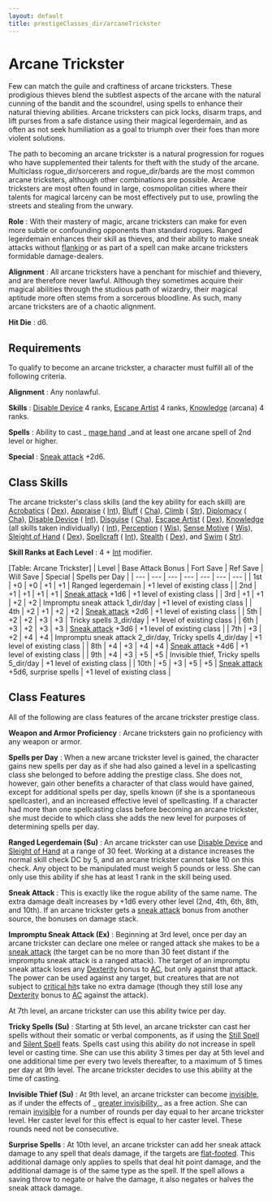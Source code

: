 ```yaml
---
layout: default
title: prestigeClasses_dir/arcaneTrickster
---
```

# Arcane Trickster

Few can match the guile and craftiness of arcane tricksters. These prodigious thieves blend the subtlest aspects of the arcane with the natural cunning of the bandit and the scoundrel, using spells to enhance their natural thieving abilities. Arcane tricksters can pick locks, disarm traps, and lift purses from a safe distance using their magical legerdemain, and as often as not seek humiliation as a goal to triumph over their foes than more violent solutions.

The path to becoming an arcane trickster is a natural progression for rogues who have supplemented their talents for theft with the study of the arcane. Multiclass rogue_dir/sorcerers and rogue_dir/bards are the most common arcane tricksters, although other combinations are possible. Arcane tricksters are most often found in large, cosmopolitan cities where their talents for magical larceny can be most effectively put to use, prowling the streets and stealing from the unwary.

**Role** : With their mastery of magic, arcane tricksters can make for even more subtle or confounding opponents than standard rogues. Ranged legerdemain enhances their skill as thieves, and their ability to make sneak attacks without [flanking](../combat#_flanking) or as part of a spell can make arcane tricksters formidable damage-dealers.

**Alignment** : All arcane tricksters have a penchant for mischief and thievery, and are therefore never lawful. Although they sometimes acquire their magical abilities through the studious path of wizardry, their magical aptitude more often stems from a sorcerous bloodline. As such, many arcane tricksters are of a chaotic alignment.

**Hit Die** : d6.

## Requirements

To qualify to become an arcane trickster, a character must fulfill all of the following criteria.

**Alignment** : Any nonlawful.

**Skills** : [Disable Device](../skills_dir/disableDevice#_disable-device) 4 ranks, [Escape Artist](../skills_dir/escapeArtist#_escape-artist) 4 ranks, [Knowledge](../skills_dir/knowledge#_knowledge) (arcana) 4 ranks.

**Spells** : Ability to cast _ [mage hand](../spells_dir/mageHand#_mage-hand) _and at least one arcane spell of 2nd level or higher.

**Special** : [Sneak attack](../classes_dir/rogue#_sneak-attack) +2d6.

## Class Skills

The arcane trickster's class skills (and the key ability for each skill) are [Acrobatics](../skills_dir/acrobatics#_acrobatics) ( [Dex](../gettingStarted#_dexterity)), [Appraise](../skills_dir/appraise#_appraise) ( [Int](../gettingStarted#_intelligence)), [Bluff](../skills_dir/bluff#_bluff) ( [Cha](../gettingStarted#_charisma-new)), [Climb](../skills_dir/climb#_climb) ( [Str](../gettingStarted#_strength)), [Diplomacy](../skills_dir/diplomacy#_diplomacy) ( [Cha](../gettingStarted#_charisma-new)), [Disable Device](../skills_dir/disableDevice#_disable-device) ( [Int](../gettingStarted#_intelligence)), [Disguise](../skills_dir/disguise#_disguise) ( [Cha](../gettingStarted#_charisma-new)), [Escape Artist](../skills_dir/escapeArtist#_escape-artist) ( [Dex](../gettingStarted#_dexterity)), [Knowledge](../skills_dir/knowledge#_knowledge) (all skills taken individually) ( [Int](../gettingStarted#_intelligence)), [Perception](../skills_dir/perception#_perception) ( [Wis](../gettingStarted#_wisdom)), [Sense Motive](../skills_dir/senseMotive#_sense-motive) ( [Wis](../gettingStarted#_wisdom)), [Sleight of Hand](../skills_dir/sleightOfHand#_sleight-of-hand) ( [Dex](../gettingStarted#_dexterity)), [Spellcraft](../skills_dir/spellcraft#_spellcraft) ( [Int](../gettingStarted#_intelligence)), [Stealth](../skills_dir/stealth#_stealth) ( [Dex](../gettingStarted#_dexterity)), and [Swim](../skills_dir/swim#_swim) ( [Str](../gettingStarted#_strength)).

**Skill Ranks at Each Level** : 4 + [Int](../gettingStarted#_intelligence) modifier.

[Table: Arcane Trickster]
| Level | Base Attack Bonus | Fort Save | Ref Save | Will Save | Special | Spells per Day |
| --- | --- | --- | --- | --- | --- | --- |
| 1st | +0 | +0 | +1 | +1 | Ranged legerdemain | +1 level of existing class |
| 2nd | +1 | +1 | +1 | +1 | [Sneak attack](../classes_dir/rogue#_sneak-attack) +1d6 | +1 level of existing class |
| 3rd | +1 | +1 | +2 | +2 | Impromptu sneak attack 1_dir/day | +1 level of existing class |
| 4th | +2 | +1 | +2 | +2 | [Sneak attack](../classes_dir/rogue#_sneak-attack) +2d6 | +1 level of existing class |
| 5th | +2 | +2 | +3 | +3 | Tricky spells 3_dir/day | +1 level of existing class |
| 6th | +3 | +2 | +3 | +3 | [Sneak attack](../classes_dir/rogue#_sneak-attack) +3d6 | +1 level of existing class |
| 7th | +3 | +2 | +4 | +4 | Impromptu sneak attack 2_dir/day, Tricky spells 4_dir/day | +1 level of existing class |
| 8th | +4 | +3 | +4 | +4 | [Sneak attack](../classes_dir/rogue#_sneak-attack) +4d6 | +1 level of existing class |
| 9th | +4 | +3 | +5 | +5 | Invisible thief, Tricky spells 5_dir/day | +1 level of existing class |
| 10th | +5 | +3 | +5 | +5 | [Sneak attack](../classes_dir/rogue#_sneak-attack) +5d6, surprise spells | +1 level of existing class |

## Class Features

All of the following are class features of the arcane trickster prestige class.

**Weapon and Armor Proficiency** : Arcane tricksters gain no proficiency with any weapon or armor.

**Spells per Day** : When a new arcane trickster level is gained, the character gains new spells per day as if she had also gained a level in a spellcasting class she belonged to before adding the prestige class. She does not, however, gain other benefits a character of that class would have gained, except for additional spells per day, spells known (if she is a spontaneous spellcaster), and an increased effective level of spellcasting. If a character had more than one spellcasting class before becoming an arcane trickster, she must decide to which class she adds the new level for purposes of determining spells per day.

**Ranged Legerdemain (Su)** : An arcane trickster can use [Disable Device](../skills_dir/disableDevice#_disable-device) and [Sleight of Hand](../skills_dir/sleightOfHand#_sleight-of-hand) at a range of 30 feet. Working at a distance increases the normal skill check DC by 5, and an arcane trickster cannot take 10 on this check. Any object to be manipulated must weigh 5 pounds or less. She can only use this ability if she has at least 1 rank in the skill being used.

**Sneak Attack** : This is exactly like the rogue ability of the same name. The extra damage dealt increases by +1d6 every other level (2nd, 4th, 6th, 8th, and 10th). If an arcane trickster gets a [sneak attack](../classes_dir/rogue#_sneak-attack) bonus from another source, the bonuses on damage stack.

**Impromptu Sneak Attack (Ex)** : Beginning at 3rd level, once per day an arcane trickster can declare one melee or ranged attack she makes to be a [sneak attack](../classes_dir/rogue#_sneak-attack) (the target can be no more than 30 feet distant if the impromptu sneak attack is a ranged attack). The target of an impromptu sneak attack loses any [Dexterity](../gettingStarted#_dexterity) bonus to [AC](../combat#_armor-class), but only against that attack. The power can be used against any target, but creatures that are not subject to [critical hit](../combat#_critical-hits)s take no extra damage (though they still lose any [Dexterity](../gettingStarted#_dexterity) bonus to [AC](../combat#_armor-class) against the attack).

At 7th level, an arcane trickster can use this ability twice per day.

**Tricky Spells (Su)** : Starting at 5th level, an arcane trickster can cast her spells without their somatic or verbal components, as if using the [Still Spell](../feats#_still-spell) and [Silent Spell](../feats#_silent-spell) feats. Spells cast using this ability do not increase in spell level or casting time. She can use this ability 3 times per day at 5th level and one additional time per every two levels thereafter, to a maximum of 5 times per day at 9th level. The arcane trickster decides to use this ability at the time of casting.

**Invisible Thief (Su)** : At 9th level, an arcane trickster can become [invisible](../glossary#_invisible), as if under the effects of _ [greater invisibility](../spells_dir/invisibility#_invisibility-greater),_ as a free action. She can remain [invisible](../glossary#_invisible) for a number of rounds per day equal to her arcane trickster level. Her caster level for this effect is equal to her caster level. These rounds need not be consecutive.

**Surprise Spells** : At 10th level, an arcane trickster can add her sneak attack damage to any spell that deals damage, if the targets are [flat-footed](../glossary#_flat-footed). This additional damage only applies to spells that deal hit point damage, and the additional damage is of the same type as the spell. If the spell allows a saving throw to negate or halve the damage, it also negates or halves the sneak attack damage.

